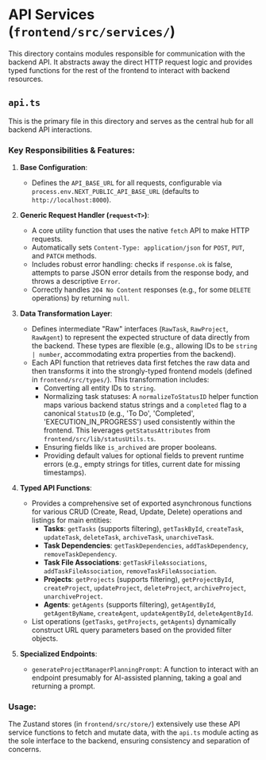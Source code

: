 # API Services (`frontend/src/services/`)

This directory contains modules responsible for communication with the backend API. It abstracts away the direct HTTP request logic and provides typed functions for the rest of the frontend to interact with backend resources.

## `api.ts`

This is the primary file in this directory and serves as the central hub for all backend API interactions.

### Key Responsibilities & Features:

1.  **Base Configuration**:

    - Defines the `API_BASE_URL` for all requests, configurable via `process.env.NEXT_PUBLIC_API_BASE_URL` (defaults to `http://localhost:8000`).

2.  **Generic Request Handler (`request<T>`)**:

    - A core utility function that uses the native `fetch` API to make HTTP requests.
    - Automatically sets `Content-Type: application/json` for `POST`, `PUT`, and `PATCH` methods.
    - Includes robust error handling: checks if `response.ok` is false, attempts to parse JSON error details from the response body, and throws a descriptive `Error`.
    - Correctly handles `204 No Content` responses (e.g., for some `DELETE` operations) by returning `null`.

3.  **Data Transformation Layer**:

    - Defines intermediate "Raw" interfaces (`RawTask`, `RawProject`, `RawAgent`) to represent the expected structure of data directly from the backend. These types are flexible (e.g., allowing IDs to be `string | number`, accommodating extra properties from the backend).
    - Each API function that retrieves data first fetches the raw data and then transforms it into the strongly-typed frontend models (defined in `frontend/src/types/`). This transformation includes:
      - Converting all entity IDs to `string`.
      - Normalizing task statuses: A `normalizeToStatusID` helper function maps various backend status strings and a `completed` flag to a canonical `StatusID` (e.g., 'To Do', 'Completed', 'EXECUTION_IN_PROGRESS') used consistently within the frontend. This leverages `getStatusAttributes` from `frontend/src/lib/statusUtils.ts`.
      - Ensuring fields like `is_archived` are proper booleans.
      - Providing default values for optional fields to prevent runtime errors (e.g., empty strings for titles, current date for missing timestamps).

4.  **Typed API Functions**:

    - Provides a comprehensive set of exported asynchronous functions for various CRUD (Create, Read, Update, Delete) operations and listings for main entities:
      - **Tasks**: `getTasks` (supports filtering), `getTaskById`, `createTask`, `updateTask`, `deleteTask`, `archiveTask`, `unarchiveTask`.
      - **Task Dependencies**: `getTaskDependencies`, `addTaskDependency`, `removeTaskDependency`.
      - **Task File Associations**: `getTaskFileAssociations`, `addTaskFileAssociation`, `removeTaskFileAssociation`.
      - **Projects**: `getProjects` (supports filtering), `getProjectById`, `createProject`, `updateProject`, `deleteProject`, `archiveProject`, `unarchiveProject`.
      - **Agents**: `getAgents` (supports filtering), `getAgentById`, `getAgentByName`, `createAgent`, `updateAgentById`, `deleteAgentById`.
    - List operations (`getTasks`, `getProjects`, `getAgents`) dynamically construct URL query parameters based on the provided filter objects.

5.  **Specialized Endpoints**:
    - `generateProjectManagerPlanningPrompt`: A function to interact with an endpoint presumably for AI-assisted planning, taking a goal and returning a prompt.

### Usage:

The Zustand stores (in `frontend/src/store/`) extensively use these API service functions to fetch and mutate data, with the `api.ts` module acting as the sole interface to the backend, ensuring consistency and separation of concerns.
